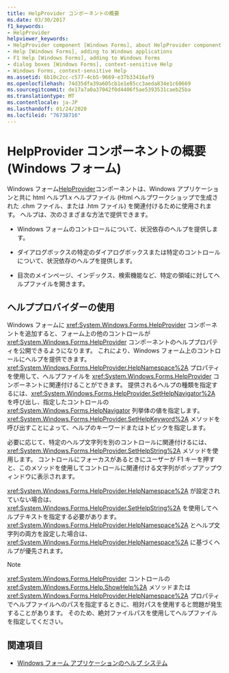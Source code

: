 ```yaml
---
title: HelpProvider コンポーネントの概要
ms.date: 03/30/2017
f1_keywords:
- HelpProvider
helpviewer_keywords:
- HelpProvider component [Windows Forms], about HelpProvider component
- Help [Windows Forms], adding to Windows applications
- F1 Help [Windows Forms], adding to Windows Forms
- dialog boxes [Windows Forms], context-sensitive Help
- Windows Forms, context-sensitive Help
ms.assetid: 6b10c2cc-c577-4cb5-9669-e37b33416af9
ms.openlocfilehash: 74d35dfa39a605cb1e1e85cc3aeda834e1c60669
ms.sourcegitcommit: de17a7a0a37042f0d4406f5ae5393531caeb25ba
ms.translationtype: MT
ms.contentlocale: ja-JP
ms.lasthandoff: 01/24/2020
ms.locfileid: "76738716"
---
```

# <a name="helpprovider-component-overview-windows-forms"></a>HelpProvider コンポーネントの概要 (Windows フォーム)
Windows フォーム[HelpProvider](helpprovider-component-windows-forms.md)コンポーネントは、Windows アプリケーションと共に html ヘルプ1.x ヘルプファイル (Html ヘルプワークショップで生成された .chm ファイル、または .htm ファイル) を関連付けるために使用されます。 ヘルプは、次のさまざまな方法で提供できます。  
  
- Windows フォームのコントロールについて、状況依存のヘルプを提供します。  
  
- ダイアログボックスの特定のダイアログボックスまたは特定のコントロールについて、状況依存のヘルプを提供します。  
  
- 目次のメインページ、インデックス、検索機能など、特定の領域に対してヘルプファイルを開きます。  
  
## <a name="using-the-help-provider"></a>ヘルププロバイダーの使用  
 Windows フォームに <xref:System.Windows.Forms.HelpProvider> コンポーネントを追加すると、フォーム上の他のコントロールが <xref:System.Windows.Forms.HelpProvider> コンポーネントのヘルププロパティを公開できるようになります。 これにより、Windows フォーム上のコントロールにヘルプを提供できます。 <xref:System.Windows.Forms.HelpProvider.HelpNamespace%2A> プロパティを使用して、ヘルプファイルを <xref:System.Windows.Forms.HelpProvider> コンポーネントに関連付けることができます。 提供されるヘルプの種類を指定するには、<xref:System.Windows.Forms.HelpProvider.SetHelpNavigator%2A> を呼び出し、指定したコントロールの <xref:System.Windows.Forms.HelpNavigator> 列挙体の値を指定します。 <xref:System.Windows.Forms.HelpProvider.SetHelpKeyword%2A> メソッドを呼び出すことによって、ヘルプのキーワードまたはトピックを指定します。  
  
 必要に応じて、特定のヘルプ文字列を別のコントロールに関連付けるには、<xref:System.Windows.Forms.HelpProvider.SetHelpString%2A> メソッドを使用します。 コントロールにフォーカスがあるときにユーザーが F1 キーを押すと、このメソッドを使用してコントロールに関連付ける文字列がポップアップウィンドウに表示されます。  
  
 <xref:System.Windows.Forms.HelpProvider.HelpNamespace%2A> が設定されていない場合は、<xref:System.Windows.Forms.HelpProvider.SetHelpString%2A> を使用してヘルプテキストを指定する必要があります。 <xref:System.Windows.Forms.HelpProvider.HelpNamespace%2A> とヘルプ文字列の両方を設定した場合は、<xref:System.Windows.Forms.HelpProvider.HelpNamespace%2A> に基づくヘルプが優先されます。  
  
> [!NOTE]
> <xref:System.Windows.Forms.HelpProvider> コントロールの <xref:System.Windows.Forms.Help.ShowHelp%2A> メソッドまたは <xref:System.Windows.Forms.HelpProvider.HelpNamespace%2A> プロパティでヘルプファイルへのパスを指定するときに、相対パスを使用すると問題が発生することがあります。 そのため、絶対ファイルパスを使用してヘルプファイルを指定してください。  
  
## <a name="see-also"></a>関連項目

- [Windows フォーム アプリケーションのヘルプ システム](../advanced/help-systems-in-windows-forms-applications.md)

